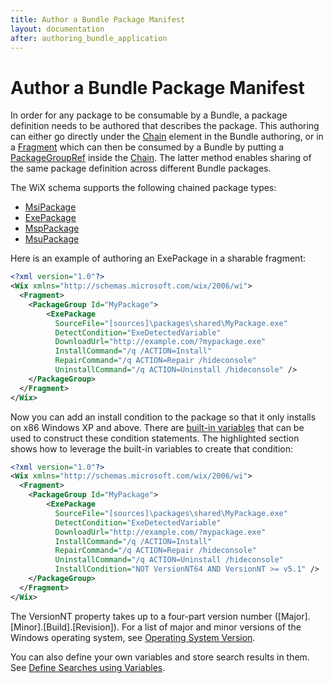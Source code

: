 ```yaml
---
title: Author a Bundle Package Manifest
layout: documentation
after: authoring_bundle_application
---
```

# Author a Bundle Package Manifest

In order for any package to be consumable by a Bundle, a package definition needs to be authored that describes the package. This authoring can either go directly under the [Chain](../xsd/wix/chain.md) element in the Bundle authoring, or in a [Fragment](../xsd/wix/fragment.md) which can then be consumed by a Bundle by putting a [PackageGroupRef](../xsd/wix/packagegroupref.md) inside the [Chain](../xsd/wix/chain.md). The latter method enables sharing of the same package definition across different Bundle packages.

The WiX schema supports the following chained package types:

* [MsiPackage](../xsd/wix/msipackage.md)
* [ExePackage](../xsd/wix/exepackage.md)
* [MspPackage](../xsd/wix/msppackage.md)
* [MsuPackage](../xsd/wix/msupackage.md)

Here is an example of authoring an ExePackage in a sharable fragment:

```xml
<?xml version="1.0"?>
<Wix xmlns="http://schemas.microsoft.com/wix/2006/wi">
  <Fragment>
    <PackageGroup Id="MyPackage">
        <ExePackage 
          SourceFile="[sources]\packages\shared\MyPackage.exe"
          DetectCondition="ExeDetectedVariable"
          DownloadUrl="http://example.com/?mypackage.exe"
          InstallCommand="/q /ACTION=Install"
          RepairCommand="/q ACTION=Repair /hideconsole"
          UninstallCommand="/q ACTION=Uninstall /hideconsole" />
    </PackageGroup>
  </Fragment>
</Wix>
```

Now you can add an install condition to the package so that it only installs on x86 Windows XP and above. There are [built-in variables](bundle_built_in_variables.md) that can be used to construct these condition statements. The highlighted section shows how to leverage the built-in variables to create that condition:

```xml
<?xml version="1.0"?>
<Wix xmlns="http://schemas.microsoft.com/wix/2006/wi">
  <Fragment>
    <PackageGroup Id="MyPackage">
        <ExePackage 
          SourceFile="[sources]\packages\shared\MyPackage.exe"
          DetectCondition="ExeDetectedVariable"
          DownloadUrl="http://example.com/?mypackage.exe"
          InstallCommand="/q /ACTION=Install"
          RepairCommand="/q ACTION=Repair /hideconsole"
          UninstallCommand="/q ACTION=Uninstall /hideconsole" 
          InstallCondition="NOT VersionNT64 AND VersionNT >= v5.1" />
    </PackageGroup>
  </Fragment>
</Wix>
```

The VersionNT property takes up to a four-part version number ([Major].[Minor].[Build].[Revision]). For a list of major and minor versions of the Windows operating system, see <a href="http://msdn.microsoft.com/library/ms724832.aspx" target="_blank">Operating System Version</a>.

You can also define your own variables and store search results in them. See [Define Searches using Variables](bundle_define_searches.md).
